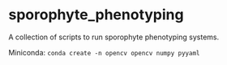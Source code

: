 # sporophyte_phenotyping
A collection of scripts to run sporophyte phenotyping systems. 

Miniconda:
`conda create -n opencv opencv numpy pyyaml`
